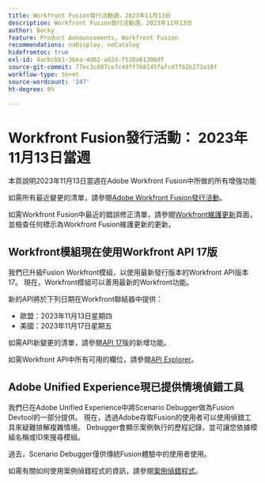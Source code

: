 ```yaml
---
title: Workfront Fusion發行活動週，2023年11月13日
description: Workfront Fusion發行活動週，2023年11月13日
author: Becky
feature: Product Announcements, Workfront Fusion
recommendations: noDisplay, noCatalog
hidefromtoc: true
exl-id: 4acbcbb1-36ea-4d62-a62d-f528a61306df
source-git-commit: 77ec3c007ce7c49ff760145fafcd7f62b273a18f
workflow-type: tm+mt
source-wordcount: '247'
ht-degree: 0%

---
```


# Workfront Fusion發行活動： 2023年11月13日當週

本頁說明2023年11月13日當週在Adobe Workfront Fusion中所做的所有增強功能

如需所有最近變更的清單，請參閱[Adobe Workfront Fusion發行活動](/help/workfront-fusion/fusion-product-releases/fusion-release-activity.md)。

如需Workfront Fusion中最近的錯誤修正清單，請參閱[Workfront維護更新](https://experienceleague.adobe.com/docs/workfront-known-issues/releases/current-updates.html?lang=zh-Hant)頁面，並檢查任何標示為Workfront Fusion維護更新的更新。

## Workfront模組現在使用Workfront API 17版

我們已升級Fusion Workfront模組，以使用最新發行版本的Workfront API版本17。 現在，Workfront模組可以善用最新的Workfront功能。

新的API將於下列日期在Workfront聯結器中提供：

* 歐盟：2023年11月13日星期四
* 美國：2023年11月17日星期五

如需API新變更的清單，請參閱[&#x200B; API 17](https://experienceleague.adobe.com/zh-hant/docs/workfront/using/adobe-workfront-api/api-notes/new-api-version-17)版的新增功能。

如需Workfront API中所有可用的欄位，請參閱[API Explorer](https://developer.adobe.com/workfront/api-explorer)。

## Adobe Unified Experience現已提供情境偵錯工具

我們已在Adobe Unified Experience中將Scenario Debugger做為Fusion Devtool的一部分提供。 現在，透過Adobe存取Fusion的使用者可以使用偵錯工具來疑難排解複雜情境。 Debugger會顯示案例執行的歷程記錄，並可讓您依據模組名稱或ID來搜尋模組。

過去，Scenario Debugger僅供傳統Fusion體驗中的使用者使用。

如需有關如何使用案例偵錯程式的資訊，請參閱[案例偵錯程式](/help/workfront-fusion/manage-scenarios/debug-a-scenario.md#scenario-debugger)。
